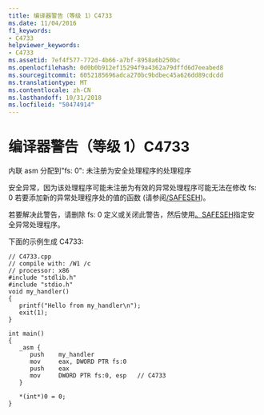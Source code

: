 ```yaml
---
title: 编译器警告（等级 1）C4733
ms.date: 11/04/2016
f1_keywords:
- C4733
helpviewer_keywords:
- C4733
ms.assetid: 7ef4f577-772d-4b66-a7bf-8958a6b250bc
ms.openlocfilehash: 0d0b0b912ef15294f9a4362a79dffd6d7eeabed8
ms.sourcegitcommit: 6052185696adca270bc9bdbec45a626dd89cdcdd
ms.translationtype: MT
ms.contentlocale: zh-CN
ms.lasthandoff: 10/31/2018
ms.locfileid: "50474914"
---
```

# <a name="compiler-warning-level-1-c4733"></a>编译器警告（等级 1）C4733

内联 asm 分配到"fs: 0": 未注册为安全处理程序的处理程序

安全异常，因为该处理程序可能未注册为有效的异常处理程序可能无法在修改 fs: 0 若要添加新的异常处理程序处的值的函数 (请参阅[/SAFESEH](../../build/reference/safeseh-image-has-safe-exception-handlers.md))。

若要解决此警告，请删除 fs: 0 定义或关闭此警告，然后使用[。SAFESEH](../../assembler/masm/dot-safeseh.md)指定安全异常处理程序。

下面的示例生成 C4733:

```
// C4733.cpp
// compile with: /W1 /c
// processor: x86
#include "stdlib.h"
#include "stdio.h"
void my_handler()
{
   printf("Hello from my_handler\n");
   exit(1);
}

int main()
{
   _asm {
      push    my_handler
      mov     eax, DWORD PTR fs:0
      push    eax
      mov     DWORD PTR fs:0, esp   // C4733
   }

   *(int*)0 = 0;
}
```